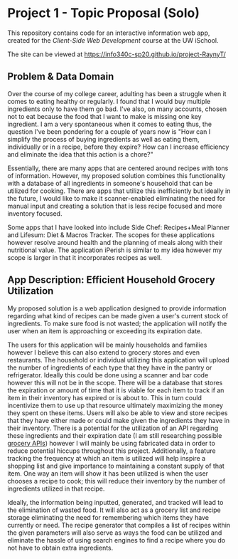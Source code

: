 # Project 1 - Topic Proposal (Solo)

This repository contains code for an interactive information web app, created for the _Client-Side Web Development_ course at the UW iSchool.

The site can be viewed at <https://info340c-sp20.github.io/project-RaynyT/>

## Problem & Data Domain

Over the course of my college career, adulting has been a struggle when it comes  to eating healthy or regularly. I found that I would buy multiple ingredients only to have them go bad. I've also, on many accounts, chosen not to eat because the food that I want to make is missing one key ingredient. I am a very spontaneous when it comes to eating thus, the question I've been pondering for a couple of years now is "How can I simplify the process of buying ingredients as well as eating them, individually or in a recipe, before they expire? How can I increase efficiency and eliminate the idea that this action is a chore?"

Essentially, there are many apps that are centered around recipes with tons of information. However, my proposed solution combines this functionality with a database of all ingredients in someone's household that can be utilized for cooking. There are apps that utilize this inefficiently but ideally in the future, I would like to make it scanner-enabled eliminating the need for manual input and creating a solution that is less recipe focused and more inventory focused.

Some apps that I have looked into include Side Chef: Recipes+Meal Planner and Lifesum: Diet & Macros Tracker. The scopes for these applications however resolve around health and the planning of meals along with their nutritional value. The application iPerish is similar to my idea however my scope is larger in that it incorporates recipes as well.

## App Description: Efficient Household Grocery Utilization

My proposed solution is a web application designed to provide information regarding what kind of recipes can be made given a user's current stock of ingredients. To make sure food is not wasted; the application will notify the user when an item is approaching or exceeding its expiration date.

The users for this application will be mainly households and families however I believe this can also extend to grocery stores and even restaurants. The household or individual utilizing this application will upload the number of ingredients of each type that they have in the pantry or refrigerator. Ideally this could be done using a scanner and bar code however this will not be in the scope. There will be a database that stores the expiration or amount of time that it is viable for each item to track if an item in their inventory has expired or is about to. This in turn could incentivize them to use up that resource ultimately maximizing the money they spent on these items. Users will also be able to view and store recipes that they have either made or could make given the ingredients they have in their inventory. There is a potential for the utilization of an API regarding these ingredients and their expiration date (I am still researching possible [grocery APIs]( https://www.programmableweb.com/category/grocery/api)) however I will mainly be using fabricated data in order to reduce potential hiccups throughout this project. Additionally, a feature tracking the frequency at which an item is utilized will help inspire a shopping list and give importance to maintaining a constant supply of that item. One way an item will show it has been utilized is when the user chooses a recipe to cook; this will reduce their inventory by the number of ingredients utilized in that recipe.

Ideally, the information being inputted, generated, and tracked will lead to the elimination of wasted food. It will also act as a grocery list and recipe storage eliminating the need for remembering which items they have currently or need. The recipe generator that compiles a list of recipes within the given parameters will also serve as ways the food can be utilized and eliminate the hassle of using search engines to find a recipe where you do not have to obtain extra ingredients. 
